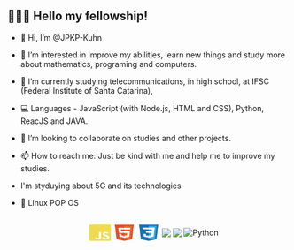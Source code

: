 
  ## 👾🐱‍💻 Hello my fellowship!
    
  - 👋 Hi, I’m @JPKP-Kuhn
- 👀 I’m interested in improve my abilities, learn new things and study more about mathematics, programing and computers.
- 🌱 I’m currently studying telecommunications, in high school, at IFSC (Federal Institute of Santa Catarina), 
- 💻 Languages - JavaScript (with Node.js, HTML and CSS), Python, ReacJS and JAVA.
- 💞️ I’m looking to collaborate on studies and other projects.
- 📫 How to reach me: Just be kind with me and help me to improve my studies.
- I'm styduying about 5G and its technologies
- 🐧 Linux POP OS
 
  
  <div style="display: inline_block" align="center"><br>
  <img align="center" alt="JS" height="30" width="40" src="https://raw.githubusercontent.com/devicons/devicon/master/icons/javascript/javascript-plain.svg" />
  <img align="center" alt="HTML" height="30" width="40" src="https://raw.githubusercontent.com/devicons/devicon/master/icons/html5/html5-original.svg" />
  <img align="center" alt="CSS" height="30" width="40" src="https://raw.githubusercontent.com/devicons/devicon/master/icons/css3/css3-original.svg" />
  <img align="center" src="https://img.shields.io/badge/Node.js-43853D?" style=for-the-badge&logo=node.js&logoColor="white" />
  <img align="center" src="https://img.shields.io/badge/Arduino_IDE-00979D?" style=for-the-badge&logo=arduino&logoColor="white"/>
  <img align="center" alt="Python" height="50" width="50"src="https://s3.dualstack.us-east-2.amazonaws.com/pythondotorg-assets/media/community/logos/python-logo-only.png" />

<!---
JPKP-Kuhn/JPKP-Kuhn is a ✨ special ✨ repository because its `README.md` (this file) appears on your GitHub profile.
You can click the Preview link to take a look at your changes.
--->

